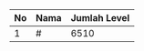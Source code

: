 | No | Nama            | Jumlah Level |
|----|-----------------|--------------|
| 1  | #    |    6510        |
